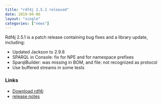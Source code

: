 ```yaml
---
title: "rdf4j 2.5.1 released"
date: 2019-04-06
layout: "single"
categories: ["news"]
---
```

Rdf4j 2.5.1 is a patch release containing bug fixes and a library update, including:
<!--more-->

- Updated Jackson to 2.9.8
- SPARQL in Console: fix for NPE and for namespace prefixes
- SparqlBuilder: was missing in BOM, and file: not recognized as protocol
- Use buffered streams in some tests

### Links

- [Download rdf4j](/download/)
- [release notes](https://github.com/eclipse/rdf4j/releases/tag/2.5.1)
